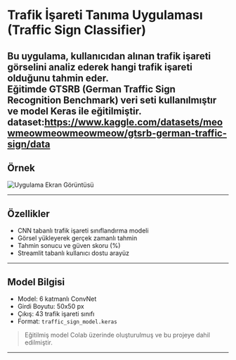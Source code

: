 # Trafik İşareti Tanıma Uygulaması (Traffic Sign Classifier)

Bu uygulama, kullanıcıdan alınan trafik işareti görselini analiz ederek hangi trafik işareti olduğunu tahmin eder.  
Eğitimde GTSRB (German Traffic Sign Recognition Benchmark) veri seti kullanılmıştır ve model Keras ile eğitilmiştir.
dataset:https://www.kaggle.com/datasets/meowmeowmeowmeowmeow/gtsrb-german-traffic-sign/data
---

##  Örnek

![Uygulama Ekran Görüntüsü](https://i.imgur.com/uknY95K.png)


---

##  Özellikler

-  CNN tabanlı trafik işareti sınıflandırma modeli
-  Görsel yükleyerek gerçek zamanlı tahmin
-  Tahmin sonucu ve güven skoru (%)
-  Streamlit tabanlı kullanıcı dostu arayüz

---

##  Model Bilgisi

- Model: 6 katmanlı ConvNet
- Girdi Boyutu: 50x50 px
- Çıkış: 43 trafik işareti sınıfı
- Format: `traffic_sign_model.keras`

> Eğitilmiş model Colab üzerinde oluşturulmuş ve bu projeye dahil edilmiştir.

---


